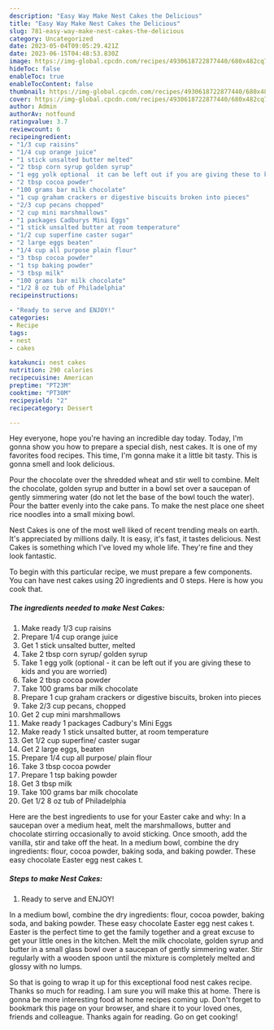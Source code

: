 ```yaml
---
description: "Easy Way Make Nest Cakes the Delicious"
title: "Easy Way Make Nest Cakes the Delicious"
slug: 781-easy-way-make-nest-cakes-the-delicious
category: Uncategorized
date: 2023-05-04T09:05:29.421Z
date: 2023-06-15T04:48:53.830Z
image: https://img-global.cpcdn.com/recipes/4930618722877440/680x482cq70/nest-cakes-recipe-main-photo.jpg
hideToc: false
enableToc: true
enableTocContent: false
thumbnail: https://img-global.cpcdn.com/recipes/4930618722877440/680x482cq70/nest-cakes-recipe-main-photo.jpg
cover: https://img-global.cpcdn.com/recipes/4930618722877440/680x482cq70/nest-cakes-recipe-main-photo.jpg
author: Admin
authorAv: notfound
ratingvalue: 3.7
reviewcount: 6
recipeingredient:
- "1/3 cup raisins"
- "1/4 cup orange juice"
- "1 stick unsalted butter melted"
- "2 tbsp corn syrup golden syrup"
- "1 egg yolk optional  it can be left out if you are giving these to kids and you are worried"
- "2 tbsp cocoa powder"
- "100 grams bar milk chocolate"
- "1 cup graham crackers or digestive biscuits broken into pieces"
- "2/3 cup pecans chopped"
- "2 cup mini marshmallows"
- "1 packages Cadburys Mini Eggs"
- "1 stick unsalted butter at room temperature"
- "1/2 cup superfine caster sugar"
- "2 large eggs beaten"
- "1/4 cup all purpose plain flour"
- "3 tbsp cocoa powder"
- "1 tsp baking powder"
- "3 tbsp milk"
- "100 grams bar milk chocolate"
- "1/2 8 oz tub of Philadelphia"
recipeinstructions:

- "Ready to serve and ENJOY!"
categories:
- Recipe
tags:
- nest
- cakes

katakunci: nest cakes 
nutrition: 290 calories
recipecuisine: American
preptime: "PT23M"
cooktime: "PT30M"
recipeyield: "2"
recipecategory: Dessert

---
```



Hey everyone, hope you're having an incredible day today. Today, I'm gonna show you how to prepare a special dish, nest cakes. It is one of my favorites food recipes. This time, I'm gonna make it a little bit tasty. This is gonna smell and look delicious.

Pour the chocolate over the shredded wheat and stir well to combine. Melt the chocolate, golden syrup and butter in a bowl set over a saucepan of gently simmering water (do not let the base of the bowl touch the water). Pour the batter evenly into the cake pans. To make the nest place one sheet rice noodles into a small mixing bowl.

Nest Cakes is one of the most well liked of recent trending meals on earth. It's appreciated by millions daily. It is easy, it's fast, it tastes delicious. Nest Cakes is something which I've loved my whole life. They're fine and they look fantastic.


To begin with this particular recipe, we must prepare a few components. You can have nest cakes using 20 ingredients and 0 steps. Here is how you cook that.

<!--inarticleads1-->

##### The ingredients needed to make Nest Cakes:

1. Make ready 1/3 cup raisins
1. Prepare 1/4 cup orange juice
1. Get 1 stick unsalted butter, melted
1. Take 2 tbsp corn syrup/ golden syrup
1. Take 1 egg yolk (optional - it can be left out if you are giving these to kids and you are worried)
1. Take 2 tbsp cocoa powder
1. Take 100 grams bar milk chocolate
1. Prepare 1 cup graham crackers or digestive biscuits, broken into pieces
1. Take 2/3 cup pecans, chopped
1. Get 2 cup mini marshmallows
1. Make ready 1 packages Cadbury&#39;s Mini Eggs
1. Make ready 1 stick unsalted butter, at room temperature
1. Get 1/2 cup superfine/ caster sugar
1. Get 2 large eggs, beaten
1. Prepare 1/4 cup all purpose/ plain flour
1. Take 3 tbsp cocoa powder
1. Prepare 1 tsp baking powder
1. Get 3 tbsp milk
1. Take 100 grams bar milk chocolate
1. Get 1/2 8 oz tub of Philadelphia


Here are the best ingredients to use for your Easter cake and why: In a saucepan over a medium heat, melt the marshmallows, butter and chocolate stirring occasionally to avoid sticking. Once smooth, add the vanilla, stir and take off the heat. In a medium bowl, combine the dry ingredients: flour, cocoa powder, baking soda, and baking powder. These easy chocolate Easter egg nest cakes t. 

<!--inarticleads2-->

##### Steps to make Nest Cakes:


1. Ready to serve and ENJOY!

In a medium bowl, combine the dry ingredients: flour, cocoa powder, baking soda, and baking powder. These easy chocolate Easter egg nest cakes t. Easter is the perfect time to get the family together and a great excuse to get your little ones in the kitchen. Melt the milk chocolate, golden syrup and butter in a small glass bowl over a saucepan of gently simmering water. Stir regularly with a wooden spoon until the mixture is completely melted and glossy with no lumps. 

So that is going to wrap it up for this exceptional food nest cakes recipe. Thanks so much for reading. I am sure you will make this at home. There is gonna be more interesting food at home recipes coming up. Don't forget to bookmark this page on your browser, and share it to your loved ones, friends and colleague. Thanks again for reading. Go on get cooking!
